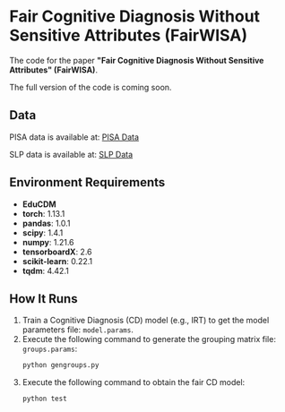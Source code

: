 # Fair Cognitive Diagnosis Without Sensitive Attributes (FairWISA)

The code for the paper **"Fair Cognitive Diagnosis Without Sensitive Attributes" (FairWISA)**.

The full version of the code is coming soon.

## Data
PISA data is available at: [PISA Data](https://www.oecd.org/pisa/data/)

SLP data is available at: [SLP Data](https://aic-fe.bnu.edu.cn/en/data/index.html)

## Environment Requirements
- **EduCDM**
- **torch**: 1.13.1  
- **pandas**: 1.0.1  
- **scipy**: 1.4.1  
- **numpy**: 1.21.6  
- **tensorboardX**: 2.6  
- **scikit-learn**: 0.22.1  
- **tqdm**: 4.42.1  

## How It Runs
1. Train a Cognitive Diagnosis (CD) model (e.g., IRT) to get the model parameters file: `model.params`.
2. Execute the following command to generate the grouping matrix file: `groups.params`:
   ```bash
   python gengroups.py
3. Execute the following command to obtain the fair CD model:
   ```bash
   python test
